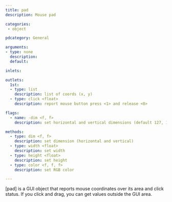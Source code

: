 ```yaml
---
title: pad
description: Mouse pad

categories:
 - object

pdcategory: General

arguments:
- type: none
  description:
  default:

inlets:

outlets:
  1st:
  - type: list
    description: list of coords (x, y)
  - type: click <float>
    description: report mouse button press <1> and release <0>

flags:
  - name: -dim <f, f>
    description: set horizontal and vertical dimensions (default 127, 127)

methods:
  - type: dim <f, f>
    description: set dimension (horizontal and vertical)
  - type: width <float>
    description: set width
  - type: height <float>
    description: set height
  - type: color <f, f, f>
    description: set RGB color

---
```


[pad] is a GUI object that reports mouse coordinates over its area and click status. If you click and drag, you can get values outside the GUI area.

